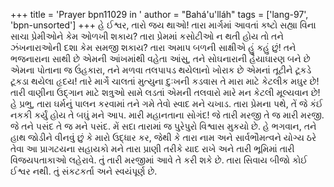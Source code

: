 +++
title = 'Prayer bpn11029 in '
author = "Bahá'u'lláh"
tags = ['lang-97', 'bpn-unsorted']
+++
હે ઈશ્વર, તારો જય થાઓ! તારા માર્ગમાં આવતાં કષ્ટો સહ્યા વિના સાચા પ્રેમીઓને કેમ  ઓળખી શકાય? તારા પ્રેમમાં કસોટીઓ ન થતી હોય તો તને ઝંખનારાઓની દશા કેમ સમજી શકાય? તારા અમાપ બળની સાક્ષીએ હું કહું છું! તને ભજનારાના સાથી છે એમની આંખમાંથી વહેતા આંસુ, તને સોઘનારાની હૈયાઘારણ બને છે એમના પોતાના જ ઉંહકારા, તને મળવા તલપાપડ થયેલાનો ખોરાક છે એમનાં તૂટીને ટૂકડે ટૂકડા થયેલા હૃદય! 
તારે માર્ગે ચાલતાં મુત્યુના દુઃખની કડવાસ તે મારા માટે કેટલીક મઘુર છે! તારી વાણીના ઉદ્ગાન માટે શત્રુઓ સામે લડતાં એમની તલવારો મારે મન કેટલી મૂલ્યવાન છે! હે પ્રભુ, તારા ઘર્મનું પાલન કરવામાં તને  ગમે તેવો સ્વાદ મને ચખાડ. તારા પ્રેમના પથે, તેં જે કંઈ નકકી કર્યું હોય તે બઘું મને આપ. મારી મહાનતાના સોગંદ! જે તારી મરજી તે જ મારી મરજી. જે તને પસંદ તે જ મને પસંદ. મેં સદા તારામાં જ પુરેપુરો વિશ્વાસ મુકયો છે. 
હે ભગવાન, તને હાથ જોડીને વીનવું છું કે મારો ઉદ્ધાર કર, જેથી કે તારા નામ અને સાર્વભૌમત્વને યોગ્ય ઠરે તેવા આ પ્રાગટયના સહાયકો મને તારા પ્રાણી તરીકે યાદ રાખે અને તારી ભૂમિમાં તારી વિજયપતાકાઓ લહેરાવે. તું તારી મરજીમાં આવે તે કરી શકે  છે. તારા સિવાય બીજો કોઈ ઈશ્વર નથી. તું સંકટકર્તા અને સ્વયંપૂર્ણ છે.
